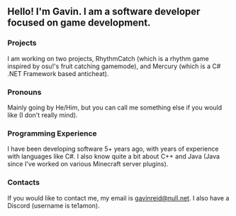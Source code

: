 ## Hello! I'm Gavin. I am a software developer focused on game development.

### Projects
I am working on two projects, RhythmCatch (which is a rhythm game inspired by osu!'s fruit catching gamemode), and Mercury (which is a C# .NET Framework based anticheat).

### Pronouns
Mainly going by He/Him, but you can call me something else if you would like (I don't really mind).

### Programming Experience
I have been developing software 5+ years ago, with years of experience with languages like C#. I also know quite a bit about C++ and Java (Java since I've worked on various Minecraft server plugins).

### Contacts
If you would like to contact me, my email is gavinreid@null.net. I also have a Discord (username is te1amon).
